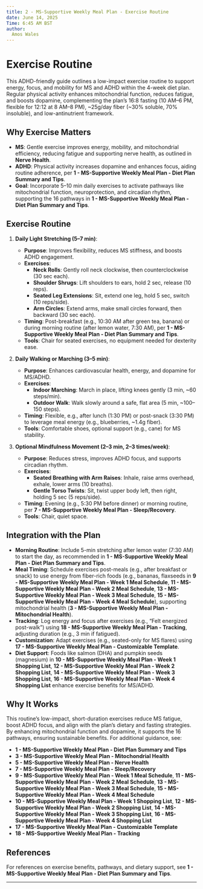 ```yaml
---
title: 2 - MS-Supportive Weekly Meal Plan - Exercise Routine
date: June 14, 2025
Time: 6:45 AM BST
author:
  Amos Wales
---
```


# Exercise Routine

This ADHD-friendly guide outlines a low-impact exercise routine to support energy, focus, and mobility for MS and ADHD within the 4-week diet plan. Regular physical activity enhances mitochondrial function, reduces fatigue, and boosts dopamine, complementing the plan’s 16:8 fasting (10 AM–6 PM, flexible for 12:12 at 8 AM–8 PM), ~25g/day fiber (~30% soluble, 70% insoluble), and low-antinutrient framework.

## Why Exercise Matters

- **MS**: Gentle exercise improves energy, mobility, and mitochondrial efficiency, reducing fatigue and supporting nerve health, as outlined in **Nerve Health**.
- **ADHD**: Physical activity increases dopamine and enhances focus, aiding routine adherence, per **1 - MS-Supportive Weekly Meal Plan - Diet Plan Summary and Tips**.
- **Goal**: Incorporate 5–10 min daily exercises to activate pathways like mitochondrial function, neuroprotection, and circadian rhythm, supporting the 16 pathways in **1 - MS-Supportive Weekly Meal Plan - Diet Plan Summary and Tips**.

## Exercise Routine

1. **Daily Light Stretching (5–7 min)**:
   - **Purpose**: Improves flexibility, reduces MS stiffness, and boosts ADHD engagement.
   - **Exercises**:
     - **Neck Rolls**: Gently roll neck clockwise, then counterclockwise (30 sec each).
     - **Shoulder Shrugs**: Lift shoulders to ears, hold 2 sec, release (10 reps).
     - **Seated Leg Extensions**: Sit, extend one leg, hold 5 sec, switch (10 reps/side).
     - **Arm Circles**: Extend arms, make small circles forward, then backward (30 sec each).
   - **Timing**: Post-breakfast (e.g., 10:30 AM after green tea, banana) or during morning routine (after lemon water, 7:30 AM), per **1 - MS-Supportive Weekly Meal Plan - Diet Plan Summary and Tips**.
   - **Tools**: Chair for seated exercises, no equipment needed for dexterity ease.

2. **Daily Walking or Marching (3–5 min)**:
   - **Purpose**: Enhances cardiovascular health, energy, and dopamine for MS/ADHD.
   - **Exercises**:
     - **Indoor Marching**: March in place, lifting knees gently (3 min, ~60 steps/min).
     - **Outdoor Walk**: Walk slowly around a safe, flat area (5 min, ~100–150 steps).
   - **Timing**: Flexible, e.g., after lunch (1:30 PM) or post-snack (3:30 PM) to leverage meal energy (e.g., blueberries, ~1.4g fiber).
   - **Tools**: Comfortable shoes, optional support (e.g., cane) for MS stability.

3. **Optional Mindfulness Movement (2–3 min, 2–3 times/week)**:
   - **Purpose**: Reduces stress, improves ADHD focus, and supports circadian rhythm.
   - **Exercises**:
     - **Seated Breathing with Arm Raises**: Inhale, raise arms overhead, exhale, lower arms (10 breaths).
     - **Gentle Torso Twists**: Sit, twist upper body left, then right, holding 5 sec (5 reps/side).
   - **Timing**: Evening (e.g., 5:30 PM before dinner) or morning routine, per **7 - MS-Supportive Weekly Meal Plan - Sleep/Recovery**.
   - **Tools**: Chair, quiet space.

## Integration with the Plan

- **Morning Routine**: Include 5-min stretching after lemon water (7:30 AM) to start the day, as recommended in **1 - MS-Supportive Weekly Meal Plan - Diet Plan Summary and Tips**.
- **Meal Timing**: Schedule exercises post-meals (e.g., after breakfast or snack) to use energy from fiber-rich foods (e.g., bananas, flaxseeds in **9 - MS-Supportive Weekly Meal Plan - Week 1 Meal Schedule**, **11 - MS-Supportive Weekly Meal Plan - Week 2 Meal Schedule**, **13 - MS-Supportive Weekly Meal Plan - Week 3 Meal Schedule**, **15 - MS-Supportive Weekly Meal Plan - Week 4 Meal Schedule**), supporting mitochondrial health (**3 - MS-Supportive Weekly Meal Plan - Mitochondrial Health**).
- **Tracking**: Log energy and focus after exercises (e.g., “Felt energized post-walk”) using **18 - MS-Supportive Weekly Meal Plan - Tracking**, adjusting duration (e.g., 3 min if fatigued).
- **Customization**: Adapt exercises (e.g., seated-only for MS flares) using **17 - MS-Supportive Weekly Meal Plan - Customizable Template**.
- **Diet Support**: Foods like salmon (DHA) and pumpkin seeds (magnesium) in **10 - MS-Supportive Weekly Meal Plan - Week 1 Shopping List**, **12 - MS-Supportive Weekly Meal Plan - Week 2 Shopping List**, **14 - MS-Supportive Weekly Meal Plan - Week 3 Shopping List**, **16 - MS-Supportive Weekly Meal Plan - Week 4 Shopping List** enhance exercise benefits for MS/ADHD.

## Why It Works

This routine’s low-impact, short-duration exercises reduce MS fatigue, boost ADHD focus, and align with the plan’s dietary and fasting strategies. By enhancing mitochondrial function and dopamine, it supports the 16 pathways, ensuring sustainable benefits. For additional guidance, see:
- **1 - MS-Supportive Weekly Meal Plan - Diet Plan Summary and Tips**
- **3 - MS-Supportive Weekly Meal Plan - Mitochondrial Health**
- **5 - MS-Supportive Weekly Meal Plan - Nerve Health**
- **7 - MS-Supportive Weekly Meal Plan - Sleep/Recovery**
- **9 - MS-Supportive Weekly Meal Plan - Week 1 Meal Schedule**, **11 - MS-Supportive Weekly Meal Plan - Week 2 Meal Schedule**, **13 - MS-Supportive Weekly Meal Plan - Week 3 Meal Schedule**, **15 - MS-Supportive Weekly Meal Plan - Week 4 Meal Schedule**
- **10 - MS-Supportive Weekly Meal Plan - Week 1 Shopping List**, **12 - MS-Supportive Weekly Meal Plan - Week 2 Shopping List**, **14 - MS-Supportive Weekly Meal Plan - Week 3 Shopping List**, **16 - MS-Supportive Weekly Meal Plan - Week 4 Shopping List**
- **17 - MS-Supportive Weekly Meal Plan - Customizable Template**
- **18 - MS-Supportive Weekly Meal Plan - Tracking**

## References

For references on exercise benefits, pathways, and dietary support, see **1 - MS-Supportive Weekly Meal Plan - Diet Plan Summary and Tips**.

---